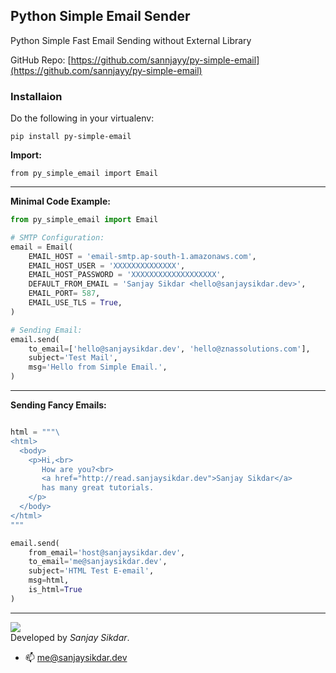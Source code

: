 ## Python Simple Email Sender
Python Simple Fast Email Sending without External Library 

GitHub Repo: [https://github.com/sannjayy/py-simple-email](https://github.com/sannjayy/py-simple-email)
### Installaion
Do the following in your virtualenv:

`pip install py-simple-email`

**Import:**
```
from py_simple_email import Email
```
---

**Minimal Code Example:**
```python
from py_simple_email import Email

# SMTP Configuration:
email = Email( 
    EMAIL_HOST = 'email-smtp.ap-south-1.amazonaws.com', 
    EMAIL_HOST_USER = 'XXXXXXXXXXXXXX', 
    EMAIL_HOST_PASSWORD = 'XXXXXXXXXXXXXXXXXXX', 
    DEFAULT_FROM_EMAIL = 'Sanjay Sikdar <hello@sanjaysikdar.dev>',
    EMAIL_PORT= 587, 
    EMAIL_USE_TLS = True,
)

# Sending Email:
email.send(
    to_email=['hello@sanjaysikdar.dev', 'hello@znassolutions.com'],
    subject='Test Mail',
    msg='Hello from Simple Email.',
)
```

---

**Sending Fancy Emails:**

```python

html = """\
<html>
  <body>
    <p>Hi,<br>
       How are you?<br>
       <a href="http://read.sanjaysikdar.dev">Sanjay Sikdar</a> 
       has many great tutorials.
    </p>
  </body>
</html>
"""

email.send(
    from_email='host@sanjaysikdar.dev',
    to_email='me@sanjaysikdar.dev',
    subject='HTML Test E-email',
    msg=html,
    is_html=True
)

```

---

[![](https://img.shields.io/github/followers/sannjayy?style=social)](https://github.com/sannjayy)  
Developed by *Sanjay Sikdar*.   
- 📫 me@sanjaysikdar.dev



